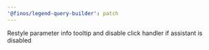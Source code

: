 ```yaml
---
'@finos/legend-query-builder': patch
---
```


Restyle parameter info tooltip and disable click handler if assistant is disabled
